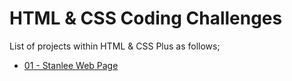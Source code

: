# HTML & CSS Coding Challenges

List of projects within HTML & CSS Plus as follows;

- [01 - Stanlee Web Page](./01-Stanlee-Web-Page/README.md)

